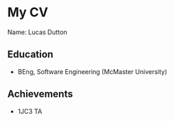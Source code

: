 # My CV

Name: Lucas Dutton

## Education

- BEng, Software Engineering (McMaster University)

## Achievements

- 1JC3 TA
